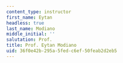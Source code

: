 ```yaml
---
content_type: instructor
first_name: Eytan
headless: true
last_name: Modiano
middle_initial: ''
salutation: Prof.
title: Prof. Eytan Modiano
uid: 36f0e42b-295a-5fed-c6ef-50feab2d2eb5
---
```


